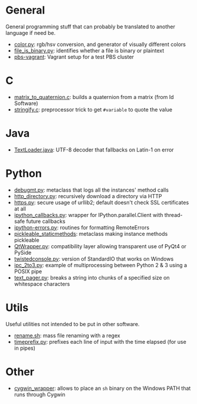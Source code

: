 # General

General programming stuff that can probably be translated to another language if need be.

* [color.py](https://gist.github.com/remram44/6284607): rgb/hsv conversion, and generator of visually different colors
* [file_is_binary.py](https://gist.github.com/remram44/5241399): identifies whether a file is binary or plaintext
* [pbs-vagrant](https://gist.github.com/remram44/01a05dd023cfe5097be7): Vagrant setup for a test PBS cluster

# C

* [matrix_to_quaternion.c](https://gist.github.com/remram44/5260578): builds a quaternion from a matrix (from Id Software)
* [stringify.c](https://gist.github.com/remram44/5109330): preprocessor trick to get `#variable` to quote the value

# Java

* [TextLoader.java](https://gist.github.com/remram44/1974886): UTF-8 decoder that fallbacks on Latin-1 on error

# Python

* [debugmt.py](https://gist.github.com/remram44/5699241): metaclass that logs all the instances' method calls
* [http_directory.py](https://gist.github.com/remram44/6540454): recursively download a directory via HTTP
* [https.py](https://gist.github.com/remram44/10935541): secure usage of urllib2; default doesn't check SSL certificates at all
* [ipython_callbacks.py](https://gist.github.com/remram44/5902529): wrapper for IPython.parallel.Client with thread-safe future callbacks
* [ipython-errors.py](https://gist.github.com/remram44/6395281): routines for formatting RemoteErrors
* [pickleable_staticmethods](https://gist.github.com/remram44/5769651): metaclass making instance methods pickleable
* [QtWrapper.py](https://gist.github.com/remram44/5985681): compatibility layer allowing transparent use of PyQt4 or PySide
* [twistedconsole.py](https://gist.github.com/7659c61ce771989c9ff9): version of StandardIO that works on Windows
* [ipc_2to3.py](https://gist.github.com/remram44/ec2fbead9bad035395de): example of multiprocessing between Python 2 & 3 using a POSIX pipe
* [text_pager.py](https://gist.github.com/remram44/7d9dc3d4844151a1cf9b214a7484363a): breaks a string into chunks of a specified size on whitespace characters

# Utils

Useful utilities not intended to be put in other software.

* [rename.sh](https://gist.github.com/remram44/6394470): mass file renaming with a regex
* [timeprefix.py](https://gist.github.com/remram44/6054764): prefixes each line of input with the time elapsed (for use in pipes)

# Other

* [cygwin_wrapper](https://gist.github.com/remram44/4642964): allows to place an `sh` binary on the Windows PATH that runs through Cygwin
